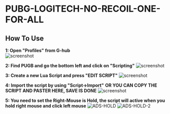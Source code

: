 # PUBG-LOGITECH-NO-RECOIL-ONE-FOR-ALL
## How To Use


**1: Open "Profiles" from G-hub**                                                                      
![screenshot](https://raw.githubusercontent.com/Kava4/Pubg-Logitech-No-Recoil/master/Screenshots/1.jpg)




**2: Find PUGB and go the bottom left and click on "Scripting"**
![screenshot](https://raw.githubusercontent.com/Kava4/Pubg-Logitech-No-Recoil/master/Screenshots/2a.png)


**3: Create a new Lua Script and press "EDIT SCRIPT"**
![screenshot](https://raw.githubusercontent.com/Kava4/Pubg-Logitech-No-Recoil/master/Screenshots/3.png)

**4: Import the script by using "Script->Import"**
**OR YOU CAN COPY THE SCRIPT AND PASTER HERE, SAVE IS DONE**
![screenshot](https://raw.githubusercontent.com/Kava4/Pubg-Logitech-No-Recoil/master/Screenshots/4.png)

**5: You need to set the Right-Mouse is Hold, the script will active when you hold right mouse and click left mouse**
![ADS-HOLD](https://github.com/user-attachments/assets/6ae30c01-82e8-42cf-83e5-5e309b17928d)
![ADS-HOLD-2](https://github.com/user-attachments/assets/a1afe850-2657-4340-9c98-b4d316dbd2bb)
